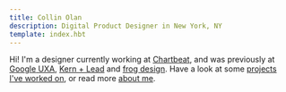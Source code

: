 ```yaml
---
title: Collin Olan
description: Digital Product Designer in New York, NY
template: index.hbt
---
```

Hi! I'm a designer currently working at <a href="http://chartbeat.com" rel="external" class="chartbeat">Chartbeat</a>, and was previously at <a href="http://google.com/design" rel="external" class="google"><span>G</span><span>o</span><span>o</span><span>g</span><span>l</span><span>e</span> UXA</a>, <a href="http://kernandlead.com" rel="external" class="kernandlead">Kern + Lead</a> and <a href="http://www.frogdesign.com" rel="external" class="frogdesign">frog design</a>. Have a look at some [projects I've worked on](#projects), or read more [about me](#about).
